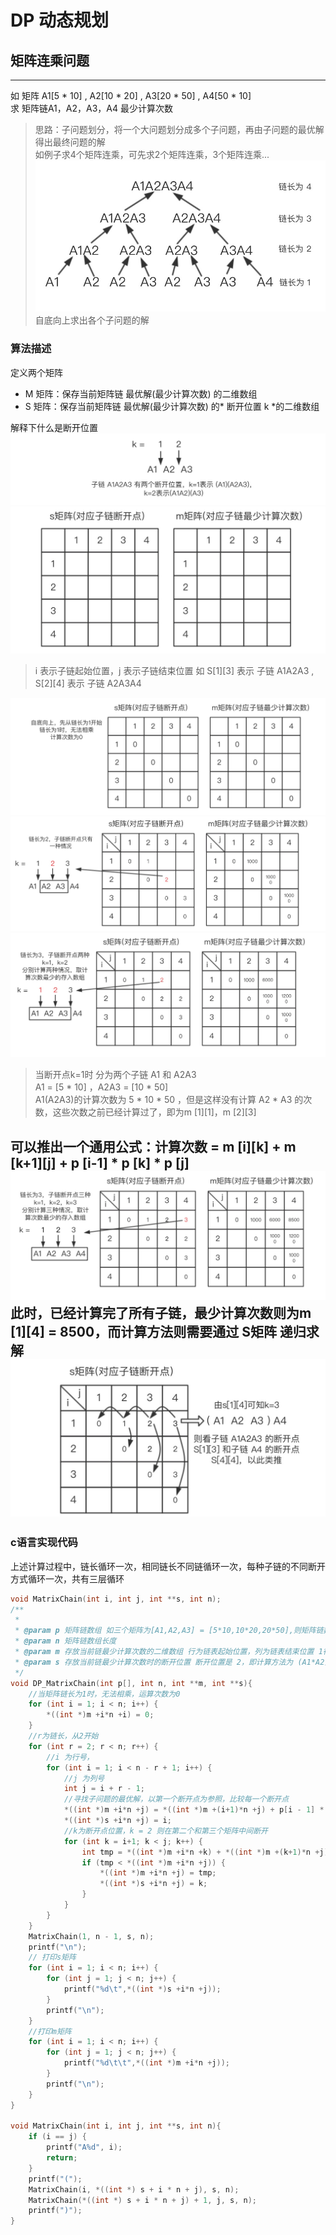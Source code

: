 # DP 动态规划
## 矩阵连乘问题
-----
如 矩阵 A1[5 \* 10] , A2[10 \* 20] , A3[20 \* 50] , A4[50 \* 10]<br>
求 矩阵链A1，A2，A3，A4 最少计算次数<br>
> 思路：子问题划分，将一个大问题划分成多个子问题，再由子问题的最优解得出最终问题的解  
如例子求4个矩阵连乘，可先求2个矩阵连乘，3个矩阵连乘...
![alt 自底向上求出各个子问题的解](./picture/dp1.png)
自底向上求出各个子问题的解

### 算法描述

定义两个矩阵 

- M 矩阵：保存当前矩阵链 最优解(最少计算次数) 的二维数组
- S 矩阵：保存当前矩阵链 最优解(最少计算次数) 的* 断开位置 k *的二维数组

解释下什么是断开位置
![alt 什么是断开位置](./picture/dp2.png)
![alt ](./picture/dp3.png)
> i 表示子链起始位置，j 表示子链结束位置 如 S\[1\]\[3\] 表示 子链 A1A2A3 ,   S\[2\]\[4\] 表示 子链 A2A3A4

![alt ](./picture/dp4.png)
![alt ](./picture/dp5.png)
![alt ](./picture/dp6.png)
> 当断开点k=1时 分为两个子链 A1 和 A2A3  
A1 = \[5 \* 10\] ，A2A3 = \[10 \* 50\]  
A1(A2A3)的计算次数为 5 \* 10 \* 50 ，但是这样没有计算 A2 * A3 的次数，这些次数之前已经计算过了，即为m \[1\]\[1\]，m \[2\]\[3\]

可以推出一个通用公式：计算次数 = m \[i\]\[k\] + m \[k+1\]\[j\] + p \[i-1\] \* p \[k\] \* p \[j\]
![alt ](./picture/dp7.png)
此时，已经计算完了所有子链，最少计算次数则为m \[1\]\[4\] = 8500，而计算方法则需要通过 S矩阵 递归求解
![alt ](./picture/dp8.png)
--- 
### c语言实现代码
上述计算过程中，链长循环一次，相同链长不同链循环一次，每种子链的不同断开方式循环一次，共有三层循环
```c
void MatrixChain(int i, int j, int **s, int n);
/**
 *
 * @param p 矩阵链数组 如三个矩阵为[A1,A2,A3] = [5*10,10*20,20*50],则矩阵链数组为[5,10,20,50]
 * @param n 矩阵链数组长度
 * @param m 存放当前链最少计算次数的二维数组 行为链表起始位置，列为链表结束位置 1行2列即为 A1*A2，1行3列即为 A1*A2*A3
 * @param s 存放当前链最少计算次数时的断开位置 断开位置是 2，即计算方法为 (A1*A2)*A3
 */
void DP_MatrixChain(int p[], int n, int **m, int **s){
    //当矩阵链长为1时，无法相乘，运算次数为0
    for (int i = 1; i < n; i++) {
        *((int *)m +i*n +i) = 0;
    }
    //r为链长，从2开始
    for (int r = 2; r < n; r++) {
        //i 为行号，
        for (int i = 1; i < n - r + 1; i++) {
            //j 为列号
            int j = i + r - 1;
            //寻找子问题的最优解，以第一个断开点为参照，比较每一个断开点
            *((int *)m +i*n +j) = *((int *)m +(i+1)*n +j) + p[i - 1] * p[i] * p[j];
            *((int *)s +i*n +j) = i;
            //k为断开点位置，k = 2 则在第二个和第三个矩阵中间断开
            for (int k = i+1; k < j; k++) {
                int tmp = *((int *)m +i*n +k) + *((int *)m +(k+1)*n +j) + p[i - 1] * p[k] * p[j];
                if (tmp < *((int *)m +i*n +j)) {
                    *((int *)m +i*n +j) = tmp;
                    *((int *)s +i*n +j) = k;
                }
            }
        }
    }
    MatrixChain(1, n - 1, s, n);
    printf("\n");
    // 打印s矩阵
    for (int i = 1; i < n; i++) {
        for (int j = 1; j < n; j++) {
            printf("%d\t",*((int *)s +i*n +j));
        }
        printf("\n");
    }
    //打印m矩阵
    for (int i = 1; i < n; i++) {
        for (int j = 1; j < n; j++) {
            printf("%d\t\t",*((int *)m +i*n +j));
        }
        printf("\n");
    }
}

void MatrixChain(int i, int j, int **s, int n){
    if (i == j) {
        printf("A%d", i);
        return;
    }
    printf("(");
    MatrixChain(i, *((int *) s + i * n + j), s, n);
    MatrixChain(*((int *) s + i * n + j) + 1, j, s, n);
    printf(")");
}
```